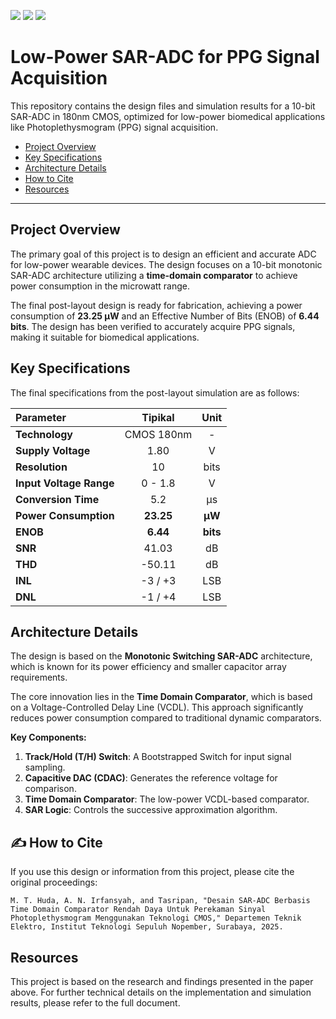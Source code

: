 [![](https://img.shields.io/badge/Technology-CMOS%20130nm-blue.svg)](.) [![](https://img.shields.io/badge/Type-Analog%20Mixed--Signal-lightgrey.svg)](.) [![](https://img.shields.io/badge/Status-Post--Layout-brightgreen.svg)](.)

# Low-Power SAR-ADC for PPG Signal Acquisition

This repository contains the design files and simulation results for a 10-bit SAR-ADC in 180nm CMOS, optimized for low-power biomedical applications like Photoplethysmogram (PPG) signal acquisition.

- [Project Overview](#-project-overview)
- [Key Specifications](#-key-specifications)
- [Architecture Details](#️-architecture-details)
- [How to Cite](#-how-to-cite)
- [Resources](#-resources)

---

## Project Overview

The primary goal of this project is to design an efficient and accurate ADC for low-power wearable devices. The design focuses on a 10-bit monotonic SAR-ADC architecture utilizing a **time-domain comparator** to achieve power consumption in the microwatt range.

The final post-layout design is ready for fabrication, achieving a power consumption of **23.25 µW** and an Effective Number of Bits (ENOB) of **6.44 bits**. The design has been verified to accurately acquire PPG signals, making it suitable for biomedical applications.

## Key Specifications

The final specifications from the post-layout simulation are as follows:

| Parameter | Tipikal | Unit |
| :--- | :---: | :---: |
| **Technology** | CMOS 180nm | - |
| **Supply Voltage** | 1.80 | V |
| **Resolution** | 10 | bits |
| **Input Voltage Range** | 0 - 1.8 | V |
| **Conversion Time** | 5.2 | µs |
| **Power Consumption** | **23.25** | **µW** |
| **ENOB** | **6.44** | **bits** |
| **SNR** | 41.03 | dB |
| **THD** | -50.11 | dB |
| **INL** | -3 / +3 | LSB |
| **DNL** | -1 / +4 | LSB |

## Architecture Details

The design is based on the **Monotonic Switching SAR-ADC** architecture, which is known for its power efficiency and smaller capacitor array requirements.

The core innovation lies in the **Time Domain Comparator**, which is based on a Voltage-Controlled Delay Line (VCDL). This approach significantly reduces power consumption compared to traditional dynamic comparators.

**Key Components:**
1.  **Track/Hold (T/H) Switch**: A Bootstrapped Switch for input signal sampling.
2.  **Capacitive DAC (CDAC)**: Generates the reference voltage for comparison.
3.  **Time Domain Comparator**: The low-power VCDL-based comparator.
4.  **SAR Logic**: Controls the successive approximation algorithm.

## ✍️ How to Cite

If you use this design or information from this project, please cite the original proceedings:

```
M. T. Huda, A. N. Irfansyah, and Tasripan, "Desain SAR-ADC Berbasis Time Domain Comparator Rendah Daya Untuk Perekaman Sinyal Photoplethysmogram Menggunakan Teknologi CMOS," Departemen Teknik Elektro, Institut Teknologi Sepuluh Nopember, Surabaya, 2025.
```

## Resources

This project is based on the research and findings presented in the paper above. For further technical details on the implementation and simulation results, please refer to the full document.
